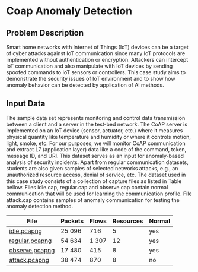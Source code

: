 # Coap Anomaly Detection

## Problem Description
Smart home networks with Internet of Things (IoT) devices can be a target of cyber attacks against IoT communication since many IoT protocols are implemented without authentication or encryption. Attackers can intercept IoT communication and also manipulate with IoT devices by sending spoofed commands to IoT sensors or controllers. This case study aims to demonstrate the security issues of IoT environment and to show how anomaly behavior can be detected by application of AI methods.

## Input Data

The sample data set represents monitoring and control data transmission between a client and a server in the test-bed network. The CoAP server is implemented on an IoT device (sensor, actuator, etc.) where it measures physical quantity like temperature and humidity or where it controls motion, light, smoke, etc. For our purposes, we will monitor CoAP communication and extract L7 (application layer) data like a code of the command, token, message ID, and URI. This dataset serves as an input for anomaly-based analysis of security incidents. Apart from regular communication datasets, students are also given samples of selected networks attacks, e.g., an unauthorized resource access, denial of service, etc. The dataset used in this case study consists of a collection of capture files as listed in Table bellow. Files idle.cap, regular.cap and observe.cap contain normal communication that will be used for learning the communication profile. File attack.cap contains samples of anomaly communication for testing the anomaly detection method.

| File | Packets | Flows | Resources | Normal |
|---|---|---|---|---|
| [idle.pcapng](./CoapProfiling/SampleData/idle.pcapng)       | 25 096   | 716     |  5     |   yes |
| [regular.pcapng](./CoapProfiling/SampleData/regular.pcapng)  | 54 634   | 1 307  | 12   |   yes  |
| [observe.pcapng](./CoapProfiling/SampleData/observe.pcapng) | 17 480   | 415    |  8     |   yes  |  
| [attack.pcapng](./CoapProfiling/SampleData/attack.pcapng)   | 38 474    | 870     |  8     |  no  | 

